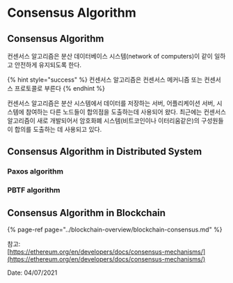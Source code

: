 # Consensus Algorithm

## Consensus Algorithm

컨센서스 알고리즘은 분산 데이터베이스 시스템\(network of computers\)이 같이 일하고 안전하게 유지되도록 한다.

{% hint style="success" %}
컨센서스 알고리즘은 컨센서스 메커니즘 또는 컨센서스 프로토콜로 부른다
{% endhint %}

컨센서스 알고리즘은 분산 시스템에서 데이터를 저장하는 서버, 어플리케이션 서버, 시스템에 참여하는 다른 노드들이 합의점을 도출하는데 사용되어 왔다. 최근에는 컨센서스 알고리즘이 새로 개발되어서 암호화폐 시스템\(비트코인이나 이터리움같은\)의 구성원들이 합의를 도출하는 데 사용되고 있다.

## Consensus Algorithm in Distributed System

### Paxos algorithm



### PBTF algorithm

## Consensus Algorithm in Blockchain

{% page-ref page="../blockchain-overview/blockchain-consensus.md" %}





참고:   
[https://ethereum.org/en/developers/docs/consensus-mechanisms/](https://ethereum.org/en/developers/docs/consensus-mechanisms/)  
  
Date: 04/07/2021

